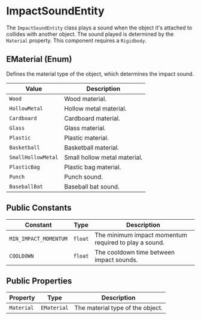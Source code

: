 # ImpactSoundEntity

The `ImpactSoundEntity` class plays a sound when the object it's attached to collides with another object. The sound played is determined by the `Material` property. This component requires a `Rigidbody`.

## EMaterial (Enum)

Defines the material type of the object, which determines the impact sound.

| Value              | Description                  |
| ------------------ | ---------------------------- |
| `Wood`             | Wood material.               |
| `HollowMetal`      | Hollow metal material.       |
| `Cardboard`        | Cardboard material.          |
| `Glass`            | Glass material.              |
| `Plastic`          | Plastic material.            |
| `Basketball`       | Basketball material.         |
| `SmallHollowMetal` | Small hollow metal material. |
| `PlasticBag`       | Plastic bag material.        |
| `Punch`            | Punch sound.                 |
| `BaseballBat`      | Baseball bat sound.          |

## Public Constants

| Constant              | Type    | Description                                       |
| --------------------- | ------- | ------------------------------------------------- |
| `MIN_IMPACT_MOMENTUM` | `float` | The minimum impact momentum required to play a sound. |
| `COOLDOWN`            | `float` | The cooldown time between impact sounds.            |

## Public Properties

| Property   | Type      | Description                          |
| ---------- | --------- | ------------------------------------ |
| `Material` | `EMaterial` | The material type of the object.     |
